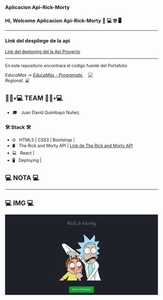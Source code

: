 ### Aplicacion Api-Rick-Morty ###

### Hi, Welcome Aplicacion Api-Rick-Morty 👋 💻 🤓 🖥

---

<h3>Link del despliege de la api</h3>
<a href="https://api-rick-morty-coral.vercel.app/"> 
 Link del deploying del la Api Proyecto
</a>

---
  
<p>
  En este repositorio encontrara el codigo fuente del Portafolio
</p>

<img align='right' src="https://media.giphy.com/media/M9gbBd9nbDrOTu1Mqx/giphy.gif" width="230">

<p><em> EducaMas -> <a href="https://educamas.com.co/"> EducaMas - Programate</a>, Regional. 💻 </br>
</em></p>

<h2> 👨🏻•💻  TEAM 👨🏻•💻 </h2>

- 🎓 &nbsp; Juan David Quimbayo Nuñez.


<h3>🛠 Stack 🛠 </h3>

- 🌐 &nbsp; HTML5 | CSS3 | Bootstrap |
- 🛢 &nbsp; The Rick and Morty API |  <a href=" https://rickandmortyapi.com/"> Link de The Rick and Morty API<a/>
- 💻 &nbsp; React |
- 🖥 &nbsp; Deploying | 

<h2>💻  NOTA 💻</h2>


---

<h2>💻 IMG 💻</h2>

<img src="https://github.com/JDQN/Api-Rick-Morty/blob/main/Home.png" />



